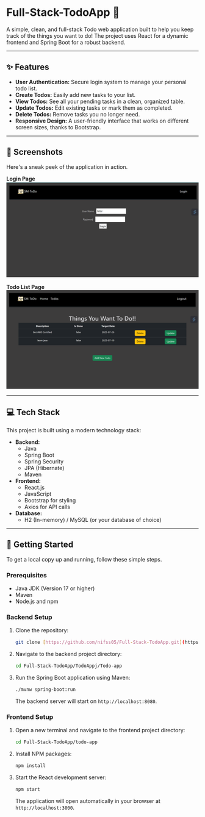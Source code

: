 # Full-Stack-TodoApp 📝

A simple, clean, and full-stack Todo web application built to help you keep track of the things you want to do! The project uses React for a dynamic frontend and Spring Boot for a robust backend.

---

## ✨ Features

* **User Authentication:** Secure login system to manage your personal todo list.
* **Create Todos:** Easily add new tasks to your list.
* **View Todos:** See all your pending tasks in a clean, organized table.
* **Update Todos:** Edit existing tasks or mark them as completed.
* **Delete Todos:** Remove tasks you no longer need.
* **Responsive Design:** A user-friendly interface that works on different screen sizes, thanks to Bootstrap.

---

## 📸 Screenshots

Here's a sneak peek of the application in action.

**Login Page**
![Login Page](https://github.com/nifss05/Full-Stack-TodoApp/raw/main/Login.png)

**Todo List Page**
![Todo Page](https://github.com/nifss05/Full-Stack-TodoApp/raw/main/Todo%20page.png)

---

## 💻 Tech Stack

This project is built using a modern technology stack:

* **Backend:**
    * Java
    * Spring Boot
    * Spring Security
    * JPA (Hibernate)
    * Maven
* **Frontend:**
    * React.js
    * JavaScript
    * Bootstrap for styling
    * Axios for API calls
* **Database:**
    * H2 (In-memory) / MySQL (or your database of choice)

---

## 🚀 Getting Started

To get a local copy up and running, follow these simple steps.

### **Prerequisites**

* Java JDK (Version 17 or higher)
* Maven
* Node.js and npm

### **Backend Setup**

1.  Clone the repository:
    ```sh
    git clone [https://github.com/nifss05/Full-Stack-TodoApp.git](https://github.com/nifss05/Full-Stack-TodoApp.git)
    ```
2.  Navigate to the backend project directory:
    ```sh
    cd Full-Stack-TodoApp/TodoAppj/Todo-app
    ```
3.  Run the Spring Boot application using Maven:
    ```sh
    ./mvnw spring-boot:run
    ```
    The backend server will start on `http://localhost:8080`.

### **Frontend Setup**

1.  Open a new terminal and navigate to the frontend project directory:
    ```sh
    cd Full-Stack-TodoApp/todo-app
    ```
2.  Install NPM packages:
    ```sh
    npm install
    ```
3.  Start the React development server:
    ```sh
    npm start
    ```
    The application will open automatically in your browser at `http://localhost:3000`.
